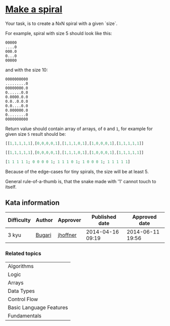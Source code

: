 
<h1><a href="https://www.codewars.com/kata/534e01fbbb17187c7e0000c6">Make a spiral</a></h1>
<p>
Your task, is to create a NxN spiral with a given `size`.

For example, spiral with size 5 should look like this:

```
00000
....0
000.0
0...0
00000
```

and with the size 10:

```
0000000000
.........0
00000000.0
0......0.0
0.0000.0.0
0.0..0.0.0
0.0....0.0
0.000000.0
0........0
0000000000
```

Return value should contain array of arrays, of `0` and `1`, for example for given size `5` result should be:


```javascript
[[1,1,1,1,1],[0,0,0,0,1],[1,1,1,0,1],[1,0,0,0,1],[1,1,1,1,1]]
```
```rust
[[1,1,1,1,1],[0,0,0,0,1],[1,1,1,0,1],[1,0,0,0,1],[1,1,1,1,1]]
```
```julia
[1 1 1 1 1; 0 0 0 0 1; 1 1 1 0 1; 1 0 0 0 1; 1 1 1 1 1]
```

Because of the edge-cases for tiny spirals, the size will be at least 5.

General rule-of-a-thumb is, that the snake made with '1' cannot touch to itself.

</p>
<h2>Kata information</h2>
<table>
  <thead>
    <tr>
      <th>Difficulty</th>
      <th>Author</th>
      <th>Approver</th>
      <th>Published date</th>
      <th>Approved date</th>
    </tr>
  </thead>
  <tbody>
    <tr>
      <td>3 kyu</td>
      <td> <a href="https://www.codewars.com/users/Bugari">Bugari</a></td>
      <td> <a href="https://www.codewars.com/users/jhoffner">jhoffner</a></td>
      <td>2014-04-16 09:19</td>
      <td>2014-06-11 19:56</td>
    </tr>
  </tbody>
</table>
<h3>Related topics</h3>
<table>
  <tbody></tbody>
  <tr>
    <td>Algorithms</td>
  </tr>
  <tr>
    <td>Logic</td>
  </tr>
  <tr>
    <td>Arrays</td>
  </tr>
  <tr>
    <td>Data Types</td>
  </tr>
  <tr>
    <td>Control Flow</td>
  </tr>
  <tr>
    <td>Basic Language Features</td>
  </tr>
  <tr>
    <td>Fundamentals</td>
  </tr>
</table>